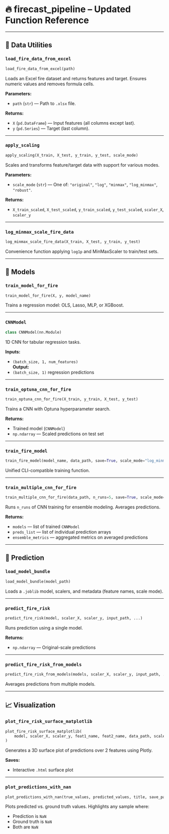 
# 🔥 firecast_pipeline – Updated Function Reference

---

## 📂 Data Utilities

### `load_fire_data_from_excel`

```python
load_fire_data_from_excel(path)
```

Loads an Excel fire dataset and returns features and target. Ensures numeric values and removes formula cells.

**Parameters:**
- `path` (`str`) — Path to `.xlsx` file.

**Returns:**
- `X` (`pd.DataFrame`) — Input features (all columns except last).
- `y` (`pd.Series`) — Target (last column).

---

### `apply_scaling`

```python
apply_scaling(X_train, X_test, y_train, y_test, scale_mode)
```

Scales and transforms feature/target data with support for various modes.

**Parameters:**
- `scale_mode` (`str`) — One of: `"original"`, `"log"`, `"minmax"`, `"log_minmax"`, `"robust"`.

**Returns:**
- `X_train_scaled`, `X_test_scaled`, `y_train_scaled`, `y_test_scaled`, `scaler_X`, `scaler_y`

---

### `log_minmax_scale_fire_data`

```python
log_minmax_scale_fire_data(X_train, X_test, y_train, y_test)
```

Convenience function applying `log1p` and MinMaxScaler to train/test sets.

---

## 🧠 Models

### `train_model_for_fire`

```python
train_model_for_fire(X, y, model_name)
```

Trains a regression model: OLS, Lasso, MLP, or XGBoost.

---

### `CNNModel`

```python
class CNNModel(nn.Module)
```

1D CNN for tabular regression tasks.

**Inputs:**
- `(batch_size, 1, num_features)`  
**Output:**
- `(batch_size, 1)` regression predictions

---

### `train_optuna_cnn_for_fire`

```python
train_optuna_cnn_for_fire(X_train, y_train, X_test, y_test)
```

Trains a CNN with Optuna hyperparameter search.

**Returns:**
- Trained model (`CNNModel`)
- `np.ndarray` — Scaled predictions on test set

---

### `train_fire_model`

```python
train_fire_model(model_name, data_path, save=True, scale_mode="log_minmax")
```

Unified CLI-compatible training function.

---

### `train_multiple_cnn_for_fire`

```python
train_multiple_cnn_for_fire(data_path, n_runs=5, save=True, scale_mode="log_minmax")
```

Runs `n_runs` of CNN training for ensemble modeling. Averages predictions.

**Returns:**
- `models` — list of trained `CNNModel`
- `preds_list` — list of individual prediction arrays
- `ensemble_metrics` — aggregated metrics on averaged predictions

---

## 🔮 Prediction

### `load_model_bundle`

```python
load_model_bundle(model_path)
```

Loads a `.joblib` model, scalers, and metadata (feature names, scale mode).

---

### `predict_fire_risk`

```python
predict_fire_risk(model, scaler_X, scaler_y, input_path, ...)
```

Runs prediction using a single model.

**Returns:**
- `np.ndarray` — Original-scale predictions

---

### `predict_fire_risk_from_models`

```python
predict_fire_risk_from_models(models, scaler_X, scaler_y, input_path, ...)
```

Averages predictions from multiple models.

---

## 📈 Visualization

### `plot_fire_risk_surface_matplotlib`

```python
plot_fire_risk_surface_matplotlib(
    model, scaler_X, scaler_y, feat1_name, feat2_name, data_path, scale_mode, ...
)
```

Generates a 3D surface plot of predictions over 2 features using Plotly.

**Saves:**
- Interactive `.html` surface plot

---

### `plot_predictions_with_nan`

```python
plot_predictions_with_nan(true_values, predicted_values, title, save_path=None)
```

Plots predicted vs. ground truth values. Highlights any sample where:
- Prediction is `NaN`
- Ground truth is `NaN`
- Both are `NaN`
